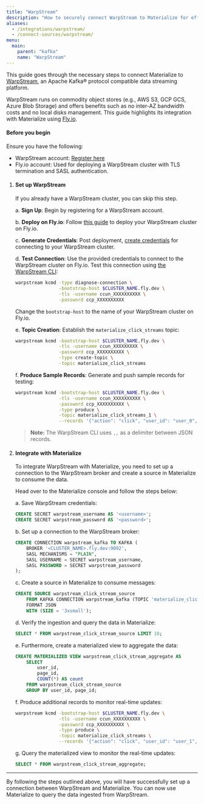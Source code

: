 ```yaml
---
title: "WarpStream"
description: "How to securely connect WarpStream to Materialize for efficient data streaming."
aliases:
  - /integrations/warpstream/
  - /connect-sources/warpstream/
menu:
  main:
    parent: "kafka"
    name: "WarpStream"
---
```


This guide goes through the necessary steps to connect Materialize to [WarpStream](https://www.warpstream.com/), an Apache Kafka® protocol compatible data streaming platform.

WarpStream runs on commodity object stores (e.g., AWS S3, GCP GCS, Azure Blob Storage) and offers benefits such as no inter-AZ bandwidth costs and no local disks management. This guide highlights its integration with Materialize using [Fly.io](https://fly.io/).

#### Before you begin

Ensure you have the following:

-   WarpStream account: [Register here](https://console.warpstream.com/signup)
-   Fly.io account: Used for deploying a WarpStream cluster with TLS termination and SASL authentication.

1. #### Set up WarpStream

    If you already have a WarpStream cluster, you can skip this step.

    a. **Sign Up**: Begin by registering for a WarpStream account.

    b. **Deploy on Fly.io**: Follow [this guide](https://github.com/warpstreamlabs/warpstream-fly-io-template) to deploy your WarpStream cluster on Fly.io.

    c. **Generate Credentials**: Post deployment, [create credentials](https://docs.warpstream.com/warpstream/how-to/configure-the-warpstream-agent-for-production/configure-authentication-for-the-warpstream-agent#sasl-authentication) for connecting to your WarpStream cluster.

    d. **Test Connection**: Use the provided credentials to connect to the WarpStream cluster on Fly.io. Test this connection using [the WarpStream CLI](https://docs.warpstream.com/warpstream/install-the-warpstream-agent):

    ```bash
    warpstream kcmd -type diagnose-connection \
                    -bootstrap-host $CLUSTER_NAME.fly.dev \
                    -tls -username ccun_XXXXXXXXXX \
                    -password ccp_XXXXXXXXXX
    ```

    Change the `bootstrap-host` to the name of your WarpStream cluster on Fly.io.

    e. **Topic Creation**: Establish the `materialize_click_streams` topic:

    ```bash
    warpstream kcmd -bootstrap-host $CLUSTER_NAME.fly.dev \
                    -tls -username ccun_XXXXXXXXX \
                    -password ccp_XXXXXXXXXX \
                    -type create-topic \
                    -topic materialize_click_streams
    ```

    f. **Produce Sample Records**: Generate and push sample records for testing:

    ```bash
    warpstream kcmd -bootstrap-host $CLUSTER_NAME.fly.dev \
                    -tls -username ccun_XXXXXXXXXX \
                    -password ccp_XXXXXXXXXX \
                    -type produce \
                    -topic materialize_click_streams_1 \
                    --records '{"action": "click", "user_id": "user_0", "page_id": "home"},,{"action": "hover", "user_id": "user_0", "page_id": "home"},,{"action": "scroll", "user_id": "user_0", "page_id": "home"}'
    ```

    > **Note:** The WarpStream CLI uses `,,` as a delimiter between JSON records.

2. #### Integrate with Materialize

    To integrate WarpStream with Materialize, you need to set up a connection to the WarpStream broker and create a source in Materialize to consume the data.

    Head over to the Materialize console and follow the steps below:

    a. Save WarpStream credentials:

    ```sql
    CREATE SECRET warpstream_username AS '<username>';
    CREATE SECRET warpstream_password AS '<password>';
    ```

    b. Set up a connection to the WarpStream broker:

    ```sql
    CREATE CONNECTION warpstream_kafka TO KAFKA (
        BROKER '<CLUSTER_NAME>.fly.dev:9092',
        SASL MECHANISMS = "PLAIN",
        SASL USERNAME = SECRET warpstream_username,
        SASL PASSWORD = SECRET warpstream_password
    );
    ```

    c. Create a source in Materialize to consume messages:

    ```sql
    CREATE SOURCE warpstream_click_stream_source
        FROM KAFKA CONNECTION warpstream_kafka (TOPIC 'materialize_click_streams')
        FORMAT JSON
        WITH (SIZE = '3xsmall');
    ```

    d. Verify the ingestion and query the data in Materialize:

    ```sql
    SELECT * FROM warpstream_click_stream_source LIMIT 10;
    ```

    e. Furthermore, create a materialized view to aggregate the data:

    ```sql
    CREATE MATERIALIZED VIEW warpstream_click_stream_aggregate AS
        SELECT
            user_id,
            page_id,
            COUNT(*) AS count
        FROM warpstream_click_stream_source
        GROUP BY user_id, page_id;
    ```

    f. Produce additional records to monitor real-time updates:

    ```bash
    warpstream kcmd -bootstrap-host $CLUSTER_NAME.fly.dev \
                    -tls -username ccun_XXXXXXXXXX \
                    -password ccp_XXXXXXXXXX \
                    -type produce \
                    -topic materialize_click_streams \
                    --records '{"action": "click", "user_id": "user_1", "page_id": "home"}'
    ```

    g. Query the materialized view to monitor the real-time updates:

    ```sql
    SELECT * FROM warpstream_click_stream_aggregate;
    ```

---

By following the steps outlined above, you will have successfully set up a connection between WarpStream and Materialize. You can now use Materialize to query the data ingested from WarpStream.
